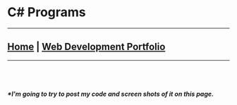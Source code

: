 # C# Programs 

---

## [Home](index.md) | [Web Development Portfolio](sample_page.md) 
---
<br><br>
##### **_*I'm going to try to post my code and screen shots of it on this page._**



